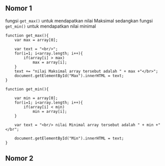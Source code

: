 ## Nomor 1
fungsi `get_max()` untuk mendapatkan nilai Maksimal sedangkan fungsi `get_min()` untuk mendapatkan nilai minimal
```
function get_max(){
    var max = array[0];

    var text = "<br/>";
    for(i=1; i<array.length; i++){
        if(array[i] > max)
            max = array[i];
    }
    text += "nilai Maksimal array tersebut adalah " + max +"</br>";
    document.getElementById("Max").innerHTML = text;
}

function get_min(){

    var min = array[0];
    for(i=1; i<array.length; i++){
        if(array[i] < min)
            min = array[i];
    }

    var text = "<br/> nilai Minimal array tersebut adalah " + min +"</br";

    document.getElementById("Min").innerHTML = text;
}

```
## Nomor 2
